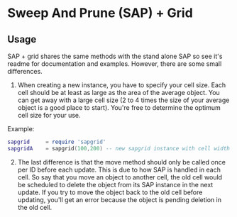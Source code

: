 # Sweep And Prune (SAP) + Grid

## Usage

SAP + grid shares the same methods with the stand alone SAP so see it's readme for documentation and examples. However, there are some small differences.

1. When creating a new instance, you have to specify your cell size. Each cell should be at least as large as the area of the average object. You can get away with a large cell size (2 to 4 times the size of your average object is a good place to start). You're free to determine the optimum cell size for your use.

Example:

````lua
sapgrid		= require 'sapgrid'
sapgridA	= sapgrid(100,200) -- new sapgrid instance with cell width (100) along the x-axis and cell height (200) along the y-axis
````

2. The last difference is that the move method should only be called once per ID before each update. This is due to how SAP is handled in each cell. So say that you move an object to another cell, the old cell would be scheduled to delete the object from its SAP instance in the next update. If you try to move the object back to the old cell before updating, you'll get an error because the object is pending deletion in the old cell.
